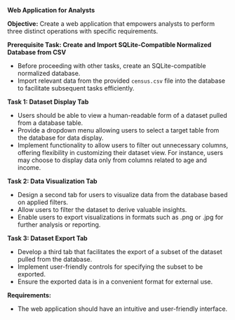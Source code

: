 **Web Application for Analysts**

**Objective:**
Create a web application that empowers analysts to perform three distinct operations with specific requirements.

**Prerequisite Task: Create and Import SQLite-Compatible Normalized Database from CSV**
- Before proceeding with other tasks, create an SQLite-compatible normalized database.
- Import relevant data from the provided `census.csv` file into the database to facilitate subsequent tasks efficiently.

**Task 1: Dataset Display Tab**
- Users should be able to view a human-readable form of a dataset pulled from a database table.
- Provide a dropdown menu allowing users to select a target table from the database for data display.
- Implement functionality to allow users to filter out unnecessary columns, offering flexibility in customizing their dataset view. For instance, users may choose to display data only from columns related to age and income.

**Task 2: Data Visualization Tab**
- Design a second tab for users to visualize data from the database based on applied filters.
- Allow users to filter the dataset to derive valuable insights.
- Enable users to export visualizations in formats such as .png or .jpg for further analysis or reporting.

**Task 3: Dataset Export Tab**
- Develop a third tab that facilitates the export of a subset of the dataset pulled from the database.
- Implement user-friendly controls for specifying the subset to be exported.
- Ensure the exported data is in a convenient format for external use.

**Requirements:**
- The web application should have an intuitive and user-friendly interface.

